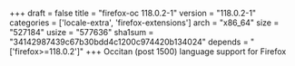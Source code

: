 +++
draft = false
title = "firefox-oc 118.0.2-1"
version = "118.0.2-1"
categories = ['locale-extra', 'firefox-extensions']
arch = "x86_64"
size = "527184"
usize = "577636"
sha1sum = "34142987439c67b30bdd4c1200c974420b134024"
depends = "['firefox>=118.0.2']"
+++
Occitan (post 1500) language support for Firefox